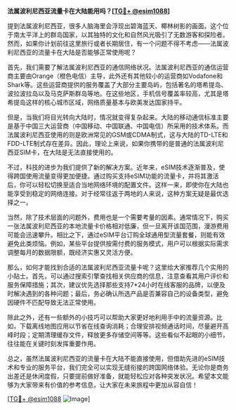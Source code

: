**法属波利尼西亚流量卡在大陆能用吗？[[TG💪+ @esim1088](https://t.me/s/esim1088)]**

提到法属波利尼西亚，很多人脑海里会浮现出碧海蓝天、椰林树影的画面。这个位于南太平洋上的群岛国家，以其独特的文化和自然风光吸引了无数游客和探险者。然而，如果你计划前往这里旅行或者长期居住，有一个问题不得不考虑——法属波利尼西亚的流量卡在大陆是否能够正常使用呢？

首先，我们需要了解法属波利尼西亚的通信网络状况。法属波利尼西亚的通信运营商主要由Orange（橙色电信）主导，此外还有其他较小的运营商如Vodafone和Shark等。这些运营商提供的服务覆盖了大部分主要岛屿，包括著名的塔希提岛、波拉波拉岛以及马克萨斯群岛等地。在这些地区，手机信号覆盖率较高，尤其是塔希提岛这样的核心城市区域，网络质量基本与欧美发达国家持平。

但是，当我们将目光转向大陆时，情况就变得复杂起来。大陆的移动通信标准主要是基于中国三大运营商（中国移动、中国联通、中国电信）所采用的技术体系。而法属波利尼西亚使用的则是欧洲常见的GSM或CDMA制式，这与大陆的TD-LTE和FDD-LTE制式存在差异。因此，理论上来说，如果你携带的是普通的法属波利尼西亚SIM卡，在大陆是无法直接使用的。

不过，科技的进步为我们提供了新的解决方案。近年来，eSIM技术逐渐普及，使得跨国使用流量变得更加便捷。通过购买支持eSIM功能的流量卡，并将其激活后，你可以轻松切换至适合当地网络环境的配置文件。这样一来，即使你在大陆也能享受到稳定的网络连接。对于经常往返于两地的人来说，这种方案无疑是最优选择之一。

当然，除了技术层面的问题外，费用也是一个需要考量的因素。通常情况下，购买一张法属波利尼西亚的本地流量卡价格相对低廉，但一旦离开该国范围，漫游费用可能会迅速攀升。相比之下，通过eSIM平台订购全球通用型流量套餐，则能有效避免此类烦恼。例如，某些平台提供按需付费的服务模式，用户可以根据实际需求调整每月的数据限额，既经济实惠又灵活方便。

那么，如何才能找到合适的法属波利尼西亚流量卡呢？这里给大家推荐几个实用的小贴士。首先，可以通过搜索引擎查找相关供应商的信息，注意查看其用户评价和服务保障措施；其次，建议优先选择那些支持7*24小时在线客服的品牌，以便及时解决遇到的各种问题；最后，务必确认所选产品是否兼容自己的设备类型，避免因硬件不匹配导致无法正常使用。

除此之外，还有一些额外的小技巧可以帮助大家更好地利用手中的流量资源。比如，下载离线地图应用以节省在线查询消耗；合理安排视频通话时间，尽量避开高峰时段；定期清理缓存文件，释放更多存储空间等等。这些看似不起眼的小细节，往往能在关键时刻发挥重要作用。

总之，虽然法属波利尼西亚的流量卡在大陆不能直接使用，但借助先进的eSIM技术和专业的服务平台，我们完全可以实现无缝衔接的跨国网络体验。无论你是商务出差还是休闲度假，只要提前做好准备，就能轻松应对各种突发状况。希望本文能够为大家带来有价值的参考信息，让大家在未来旅程中更加从容自信！

[[TG💪+ @esim1088](https://t.me/s/esim1088) ![Image](https://i.postimg.cc/4NQfJmqS/Snipaste-2025-05-13-00-14-12.png)]